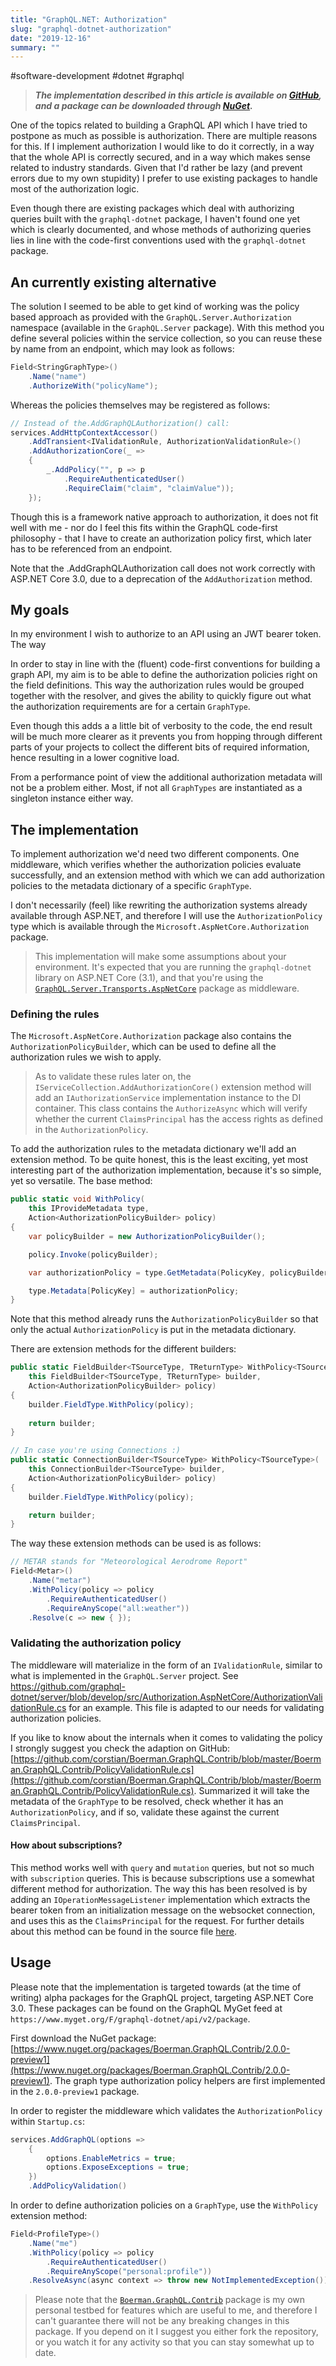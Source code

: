 ```yaml
---
title: "GraphQL.NET: Authorization"
slug: "graphql-dotnet-authorization"
date: "2019-12-16"
summary: ""
---
```


#software-development #dotnet #graphql

> ***The implementation described in this article is available on [GitHub](https://github.com/corstian/Boerman.GraphQL.Contrib), and a package can be downloaded through [NuGet](https://www.nuget.org/packages/Boerman.GraphQL.Contrib/2.0.0-preview1).***

One of the topics related to building a GraphQL API which I have tried to postpone as much as possible is authorization. There are multiple reasons for this. If I implement authorization I would like to do it correctly, in a way that the whole API is correctly secured, and in a way which makes sense related to industry standards. Given that I'd rather be lazy (and prevent errors due to my own stupidity) I prefer to use existing packages to handle most of the authorization logic.

Even though there are existing packages which deal with authorizing queries built with the `graphql-dotnet` package, I haven't found one yet which is clearly documented, and whose methods of authorizing queries lies in line with the code-first conventions used with the `graphql-dotnet` package.


## An currently existing alternative

The solution I seemed to be able to get kind of working was the policy based approach as provided with the `GraphQL.Server.Authorization` namespace (available in the `GraphQL.Server` package). With this method you define several policies within the service collection, so you can reuse these by name from an endpoint, which may look as follows:

```csharp
Field<StringGraphType>()
    .Name("name")
    .AuthorizeWith("policyName");
```
 Whereas the policies themselves may be registered as follows:

```csharp
// Instead of the.AddGraphQLAuthorization() call:
services.AddHttpContextAccessor()
    .AddTransient<IValidationRule, AuthorizationValidationRule>()
    .AddAuthorizationCore(_ =>
    {
        _.AddPolicy("", p => p
            .RequireAuthenticatedUser()
            .RequireClaim("claim", "claimValue"));
    });
```

 Though this is a framework native approach to authorization, it does not fit well with me - nor do I feel this fits within the GraphQL code-first philosophy - that I have to create an authorization policy first, which later has to be referenced from an endpoint.

Note that the .AddGraphQLAuthorization call does not work correctly with ASP.NET Core 3.0, due to a deprecation of the `AddAuthorization` method.


## My goals

In my environment I wish to authorize to an API using an JWT bearer token. The way 

In order to stay in line with the (fluent) code-first conventions for building a graph API, my aim is to be able to define the authorization policies right on the field definitions. This way the authorization rules would be grouped together with the resolver, and gives the ability to quickly figure out what the authorization requirements are for a certain `GraphType`.

Even though this adds a a little bit of verbosity to the code, the end result will be much more clearer as it prevents you from hopping through different parts of your projects to collect the different bits of required information, hence resulting in a lower cognitive load.

From a performance point of view the additional authorization metadata will not be a problem either. Most, if not all `GraphTypes` are instantiated as a singleton instance either way.


## The implementation

To implement authorization we'd need two different components. One middleware, which verifies whether the authorization policies evaluate successfully, and an extension method with which we can add authorization policies to the metadata dictionary of a specific `GraphType`.

I don't necessarily (feel) like rewriting the authorization systems already available through ASP.NET, and therefore I will use the `AuthorizationPolicy` type which is available through the `Microsoft.AspNetCore.Authorization` package.

> This implementation will make some assumptions about your environment. It's expected that you are running the `graphql-dotnet` library on ASP.NET Core (3.1), and that you're using the [`GraphQL.Server.Transports.AspNetCore`](https://www.nuget.org/packages/GraphQL.Server.Transports.AspNetCore/) package as middleware.


### Defining the rules

The `Microsoft.AspNetCore.Authorization` package also contains the `AuthorizationPolicyBuilder`, which can be used to define all the authorization rules we wish to apply. 

> As to validate these rules later on, the `IServiceCollection.AddAuthorizationCore()` extension method will add an `IAuthorizationService` implementation instance to the DI container. This class contains the `AuthorizeAsync` which will verify whether the current `ClaimsPrincipal` has the access rights as defined in the `AuthorizationPolicy`.

To add the authorization rules to the metadata dictionary we'll add an extension method. To be quite honest, this is the least exciting, yet most interesting part of the authorization implementation, because it's so simple, yet so versatile. The base method:

```csharp
public static void WithPolicy(
    this IProvideMetadata type,
    Action<AuthorizationPolicyBuilder> policy)
{
    var policyBuilder = new AuthorizationPolicyBuilder();

    policy.Invoke(policyBuilder);

    var authorizationPolicy = type.GetMetadata(PolicyKey, policyBuilder.Build());

    type.Metadata[PolicyKey] = authorizationPolicy;
}
```

Note that this method already runs the `AuthorizationPolicyBuilder` so that only the actual `AuthorizationPolicy` is put in the metadata dictionary.

There are extension methods for the different builders:

```csharp
public static FieldBuilder<TSourceType, TReturnType> WithPolicy<TSourceType, TReturnType>(
    this FieldBuilder<TSourceType, TReturnType> builder,
    Action<AuthorizationPolicyBuilder> policy)
{
    builder.FieldType.WithPolicy(policy);
    
    return builder;
}

// In case you're using Connections :)
public static ConnectionBuilder<TSourceType> WithPolicy<TSourceType>(
    this ConnectionBuilder<TSourceType> builder,
    Action<AuthorizationPolicyBuilder> policy)
{
    builder.FieldType.WithPolicy(policy);

    return builder;
}
```

The way these extension methods can be used is as follows:

```csharp
// METAR stands for "Meteorological Aerodrome Report"
Field<Metar>()
    .Name("metar")
    .WithPolicy(policy => policy
        .RequireAuthenticatedUser()
        .RequireAnyScope("all:weather"))
    .Resolve(c => new { });
```


### Validating the authorization policy

The middleware will materialize in the form of an `IValidationRule`, similar to what is implemented in the `GraphQL.Server` project. See https://github.com/graphql-dotnet/server/blob/develop/src/Authorization.AspNetCore/AuthorizationValidationRule.cs for an example. This file is adapted to our needs for validating authorization policies.

If you like to know about the internals when it comes to validating the policy I strongly suggest you check the adaption on GitHub: [https://github.com/corstian/Boerman.GraphQL.Contrib/blob/master/Boerman.GraphQL.Contrib/PolicyValidationRule.cs](https://github.com/corstian/Boerman.GraphQL.Contrib/blob/master/Boerman.GraphQL.Contrib/PolicyValidationRule.cs). Summarized it will take the metadata of the `GraphType` to be resolved, check whether it has an `AuthorizationPolicy`, and if so, validate these against the current `ClaimsPrincipal`.

#### How about subscriptions?

This method works well with `query` and `mutation` queries, but not so much with `subscription` queries. This is because subscriptions use a somewhat different method for authorization. The way this has been resolved is by adding an `IOperationMessageListener` implementation which extracts the bearer token from an initialization message on the websocket connection, and uses this as the `ClaimsPrincipal` for the request. For further details about this method can be found in the source file [here](https://github.com/corstian/Boerman.GraphQL.Contrib/blob/master/Boerman.GraphQL.Contrib/SubscriptionPrincipalInitializer.cs).

## Usage

Please note that the implementation is targeted towards (at the time of writing) alpha packages for the GraphQL project, targeting ASP.NET Core 3.0. These packages can be found on the GraphQL MyGet feed at `https://www.myget.org/F/graphql-dotnet/api/v2/package`.

First download the NuGet package: [https://www.nuget.org/packages/Boerman.GraphQL.Contrib/2.0.0-preview1](https://www.nuget.org/packages/Boerman.GraphQL.Contrib/2.0.0-preview1). The graph type authorization policy helpers are first implemented in the `2.0.0-preview1` package.

In order to register the middleware which validates the `AuthorizationPolicy` within `Startup.cs`:

```csharp
services.AddGraphQL(options =>
    {
        options.EnableMetrics = true;
        options.ExposeExceptions = true;
    })
    .AddPolicyValidation()
```
In order to define authorization policies on a `GraphType`, use the `WithPolicy` extension method:

```csharp
Field<ProfileType>()
    .Name("me")
    .WithPolicy(policy => policy
        .RequireAuthenticatedUser()
        .RequireAnyScope("personal:profile"))
    .ResolveAsync(async context => throw new NotImplementedException());
```

> Please note that the [`Boerman.GraphQL.Contrib`](https://github.com/corstian/Boerman.GraphQL.Contrib) package is my own personal testbed for features which are useful to me, and therefore I can't guarantee there will not be any breaking changes in this package. If you depend on it I suggest you either fork the repository, or you watch it for any activity so that you can stay somewhat up to date.

